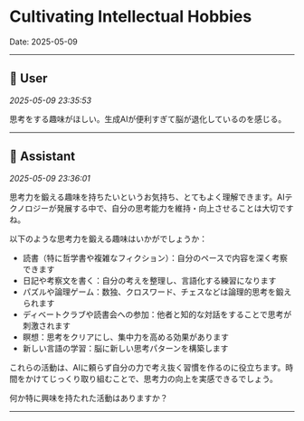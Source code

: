 # Cultivating Intellectual Hobbies

Date: 2025-05-09

---

## 👤 User
*2025-05-09 23:35:53*

思考をする趣味がほしい。生成AIが便利すぎて脳が退化しているのを感じる。

---

## 🤖 Assistant
*2025-05-09 23:36:01*

思考力を鍛える趣味を持ちたいというお気持ち、とてもよく理解できます。AIテクノロジーが発展する中で、自分の思考能力を維持・向上させることは大切ですね。

以下のような思考力を鍛える趣味はいかがでしょうか：

- 読書（特に哲学書や複雑なフィクション）：自分のペースで内容を深く考察できます
- 日記や考察文を書く：自分の考えを整理し、言語化する練習になります
- パズルや論理ゲーム：数独、クロスワード、チェスなどは論理的思考を鍛えられます
- ディベートクラブや読書会への参加：他者と知的な対話をすることで思考が刺激されます
- 瞑想：思考をクリアにし、集中力を高める効果があります
- 新しい言語の学習：脳に新しい思考パターンを構築します

これらの活動は、AIに頼らず自分の力で考え抜く習慣を作るのに役立ちます。時間をかけてじっくり取り組むことで、思考力の向上を実感できるでしょう。

何か特に興味を持たれた活動はありますか？

---
